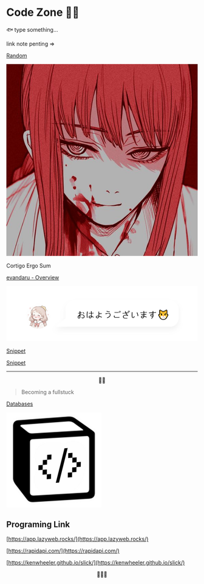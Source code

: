 # Code Zone 👋🏻

<aside>
🐟 type something…

</aside>

link note penting ⇒ 

[Random](https://www.notion.so/Random-51d8a512423447b4a93406498c848e54?pvs=21)

![Untitled](Untitled.png)

Cortigo Ergo Sum

[evandaru - Overview](https://github.com/evandaru)

![Frame 2.png](Frame_2.png)

[Snippet](https://www.notion.so/bc0b386c90504d92ac84d85b554fb5b3?pvs=21)

[Snippet](https://www.notion.so/6266d8562b184dfebf051cc173483574?pvs=21)

---

$$
🐠💨
$$

> Becoming a fullstuck
> 

[Databases](https://www.notion.so/Databases-ef0d1c0fdd9b479ba10dbd0203330919?pvs=21)

![logo.png](logo.png)

## Programing Link

[https://app.lazyweb.rocks/](https://app.lazyweb.rocks/)

[https://rapidapi.com/](https://rapidapi.com/)

[https://kenwheeler.github.io/slick/](https://kenwheeler.github.io/slick/)

$$
🥰🥰🥰
$$